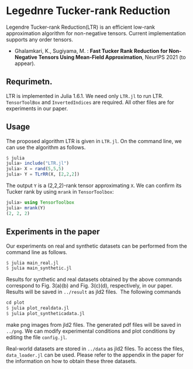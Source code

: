 # Legednre Tucker-rank Reduction
Legendre Tucker-rank Reduction(LTR) is an efficient low-rank approximation algorithm for non-negative tensors. Current implementation supports any order tensors.

* Ghalamkari, K., Sugiyama, M. : **Fast Tucker Rank Reduction for Non-Negative Tensors Using Mean-Field Approximation**, NeurIPS 2021 (to appear).

## Requrimetn.
LTR is implemented in Julia 1.6.1.
We need only `LTR.jl` to run LTR.
`TensorToolBox` and `InvertedIndices` are required.
All other files are for experiments in our paper.

## Usage
The proposed algorithm LTR is given in `LTR.jl`.
On the command line, we can use the algorithm as follows.
```julia
$ julia
julia> include("LTR.jl")
julia> X = rand(5,5,5)
julia> Y = TLrRR(X, [2,2,2])
```

The output `Y` is a (2,2,2)-rank tensor approximating `X`.
We can confirm its Tucker rank by using `mrank` in `TensorToolbox`:
```julia
julia> using TensorToolbox
julia> mrank(Y)
(2, 2, 2)
```

## Experiments in the paper
Our experiments on real and synthetic datasets can be performed from the command line as follows.
```julia
$ julia main_real.jl
$ julia main_synthetic.jl
```

Results for synthetic and real datasets obtained by the above commands correspond to Fig. 3(a)(b) and Fig. 3(c)(d), respectively, in our paper.
Results will be saved in `../result` as jld2 files.
​
The following commands
```julia
cd plot
$ julia plot_realdata.jl
$ julia plot_syntheticadata.jl
```
make png images from jld2 files. The generated pdf files will be saved in `../png`.
We can modify experimental conditions and plot conditions by editing the file `config.jl`.
​

Real-world datasets are stored in `../data` as jld2 files. To access the files, `data_loader.jl` can be used.
​Please refer to the appendix in the paper for the information on how to obtain these three datasets.
